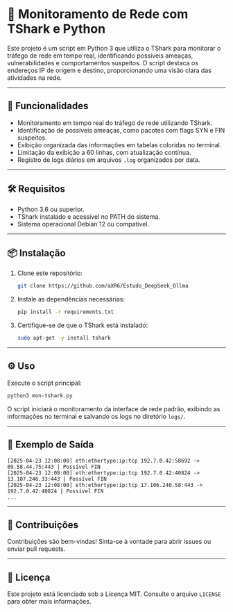 # 📡 Monitoramento de Rede com TShark e Python

Este projeto é um script em Python 3 que utiliza o TShark para monitorar o tráfego de rede em tempo real, identificando possíveis ameaças, vulnerabilidades e comportamentos suspeitos. O script destaca os endereços IP de origem e destino, proporcionando uma visão clara das atividades na rede.

---

## 🚀 Funcionalidades

- Monitoramento em tempo real do tráfego de rede utilizando TShark.
- Identificação de possíveis ameaças, como pacotes com flags SYN e FIN suspeitos.
- Exibição organizada das informações em tabelas coloridas no terminal.
- Limitação da exibição a 60 linhas, com atualização contínua.
- Registro de logs diários em arquivos `.log` organizados por data.

---

## 🛠️ Requisitos

- Python 3.6 ou superior.
- TShark instalado e acessível no PATH do sistema.
- Sistema operacional Debian 12 ou compatível.

---

## 📦 Instalação

1. Clone este repositório:

    ```bash
    git clone https://github.com/aXR6/Estudo_DeepSeek_Ollma
    ```

2. Instale as dependências necessárias:

    ```bash
    pip install -r requirements.txt
    ```

3. Certifique-se de que o TShark está instalado:

    ```bash
    sudo apt-get -y install tshark
    ```

---

## ⚙️ Uso

Execute o script principal:

```bash
python3 mon-tshark.py
```

O script iniciará o monitoramento da interface de rede padrão, exibindo as informações no terminal e salvando os logs no diretório `logs/`.

---

## 📝 Exemplo de Saída

```plaintext
[2025-04-23 12:08:00] eth:ethertype:ip:tcp 192.7.0.42:58692 -> 89.58.44.75:443 | Possível FIN
[2025-04-23 12:08:00] eth:ethertype:ip:tcp 192.7.0.42:40824 -> 13.107.246.33:443 | Possível FIN
[2025-04-23 12:08:00] eth:ethertype:ip:tcp 17.106.240.58:443 -> 192.7.0.42:40824 | Possível FIN
...
```
---

## 🤝 Contribuições

Contribuições são bem-vindas! Sinta-se à vontade para abrir issues ou enviar pull requests.

---

## 📄 Licença

Este projeto está licenciado sob a Licença MIT. Consulte o arquivo `LICENSE` para obter mais informações.